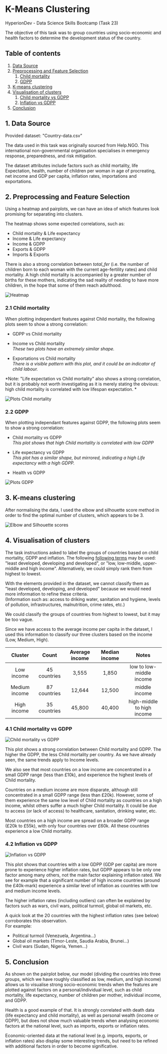# K-Means Clustering

HyperionDev - Data Science Skills Bootcamp (Task 23)

The objective of this task was to  group countries using socio-economic and health factors to determine the development status of the country.

## Table of contents

1. [Data Source](#data-source)
2. [Preprocessing and Feature Selection](#preprocessing)
    1. [Child mortality](#preprocessing-1)
    2. [GDPP](#preprocessing-2)
3. [K-means clustering](#k-means-clustering)
4. [Visualisation of clusters](#visualisation-clusters)
    1. [Child mortality vs GDPP](#visualisation-clusters-1)
    2. [Inflation vs GDPP](#visualisation-clusters-2)
5. [Conclusion](#conclusion)

## 1. Data Source <a name="data-source"></a>

Provided dataset: "Country-data.csv"

The data used in this task was originally sourced from Help.NGO. This international non-governmental organisation specialises in emergency response, preparedness, and risk mitigation.  

The dataset attributes include factors such as child mortality, life Expectation, health, number of children per woman in age of procreating, net income and GDP per capita, inflation rates, importations and exportations. 

## 2. Preprocessing and Feature Selection <a name="preprocessing"></a>

Using a heatmap and pairplots, we can have an idea of which features look promising for separating into clusters. 

The heatmap shows some expected correlations, such as: 
* Child mortality & Life expectancy
* Income & Life expectancy
* Income & GDPP
* Exports & GDPP
* Imports & Exports

There is also a strong correlation between *total_fer* (i.e. the number of children born to each woman with the current age-fertility rates) and child mortality. A high child mortality is accompanied by a greater number of births for these mothers, indicating the sad reality of needing to have more children, in the hope that some of them reach adulthood.

![Heatmap](images/heatmap.png)

### 2.1 Child mortality <a name="preprocessing-1"></a>
When plotting independant features against Child mortality, the following plots seem to show a strong correlation: 
* GDPP vs Child mortality

* Income vs Child mortality  
  *These two plots have an extremely similar shape.*  

* Exportations vs Child mortality  
  *There is a visible pattern with this plot, and it could be an indicator of child labour.* 

*Note: "Life expectation vs Child mortality" also shows a strong correlation, but it is probably not worth investigating as it is merely stating the obvious: high child mortality is correlated with low lifespan expectation. *

![Plots Child mortality](images/plot_child_mort.png) 

### 2.2 GDPP <a name="preprocessing-2"></a>
When plotting independant features against GDPP, the following plots seem to show a strong correlation: 
* Child mortality vs GDPP  
  *This plot shows that high Child mortality is correlated with low GDPP*

* Life expectancy vs GDPP  
  *This plot has a similar shape, but mirrored, indicating a high Life expectancy with a high GDPP.*  

* Health vs GDPP

![Plots GDPP](images/plot_gdpp.png) 

## 3. K-means clustering <a name="k-means-clustering"></a>

After normalising the data, I used the elbow and silhouette score method in order to find the optimal number of clusters, which appears to be 3. 

![Elbow and Silhouette scores](images/elbow_silhouette.png)

## 4. Visualisation of clusters <a name="visualisation-clusters"></a>

The task instructions asked to label the groups of countries based on child mortality, GDPP and inflation. The following [following terms](https://en.wikipedia.org/wiki/Developing_country#Terms_used_to_classify_countries) may be used: "least developed, developing and developed", or "low, low-middle, upper-middle and high income". Alternatively, we could simply rank them from highest to lowest.

With the elements provided in the dataset, we cannot classify them as "least developed, developing, and developed" because we would need more information to refine these criteria.  
(Information such as: access to driking water, sanitation and hygiene, levels of pollution, infrastructures, malnutrition, crime rates, etc.) 

We could classify the groups of countries from highest to lowest, but it may be too vague. 

Since we have access to the average income per capita in the dataset, I used this information to classify our three clusters based on the income (Low, Medium, High).

| Cluster | Count | Average income | Median income | Notes |
|:-------:|:-----:|:--------------:|:-------------:|:-----:|
| Low income | 45 countries | 3,555 | 1,850 | low to low-middle income |
| Medium income | 87 countries | 12,644 | 12,500| middle income |
| High income | 35 countries | 45,800 | 40,400| high-middle to high income |

### 4.1 Child mortality vs GDPP <a name="visualisation-clusters-1"></a>

![Child mortality vs GDPP](images/gdpp_n_child_mort.png) 

This plot shows a strong correlation between Child mortality and GDPP. The higher the GDPP, the less Child mortality per country. As we have already seen, the same trends apply to Income levels. 

We also see that most countries on a low income are concentrated in a small GDPP range (less than £10k), and experience the highest levels of Child mortality. 

Countries on a medium income are more disparate, although still concentrated in a small GDPP range (less than £20k). However, some of them experience the same low level of Child mortality as countries on a high income, whilst others suffer a much higher Child mortality. It could be due to access (or lack of access) to healthcare, sanitation, drinking water, etc.

Most countries on a high income are spread on a broader GDPP range (£20k to £55k), with only four countries over £60k. All these countries experience a low Child mortality.

### 4.2 Inflation vs GDPP <a name="visualisation-clusters-2"></a>

![Inflation vs GDPP](images/gdpp_n_inflation.png) 

This plot shows that countries with a low GDPP (GDP per capita) are more prone to experience higher inflation rates, but GDPP appears to be only one factor among many others, not the main factor explaining inflation rated. We see for example that a significant number of high income countries (around the £40k-mark) experience a similar level of inflation as countries with low and medium income levels.  

The higher inflation rates (including outliers) can often be explained by factors such as wars, civil wars, political turmoil, global oil markets, etc.

A quick look at the 20 countries with the highest inflation rates (see below) corroborates this observation.  
For example:
* Political turmoil (Venezuela, Argentina…)
* Global oil markets (Timor-Leste, Saudia Arabia, Brunei…)
* Civil wars (Sudan, Nigeria, Yemen…)

## 5. Conclusion <a name="conclusion"></a>

As shown on the pairplot below, our model (dividing the countries into three groups, which we have roughly classified as low, medium, and high income) allows us to visualise strong socio-economic trends when the features are plotted against factors on a personal/individual level, such as child mortality, life expectancy, number of children per mother, individual income, and GDPP.

Health is a good example of that. It is strongly correlated with death data (life expectancy and child mortality), as well as personal wealth (income or GDPP), but does not show much valuable trends when analysing economic factors at the national level, such as imports, exports or inflation rates.

Economic-oriented data at the national level (e.g. imports, exports, or inflation rates) also display some interesting trends, but  need to be refined with additional factors in order to become significative.
